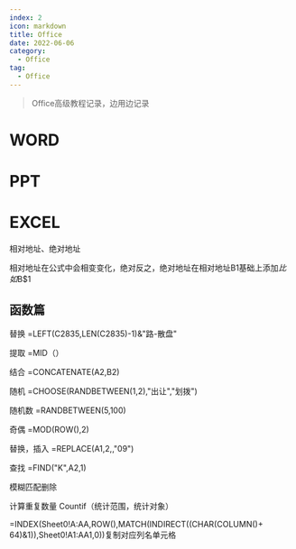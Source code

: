 ```yaml
---
index: 2
icon: markdown
title: Office
date: 2022-06-06
category:
  - Office
tag:
  - Office
---
```


> Office高级教程记录，边用边记录
>

<!-- more -->

# WORD



# PPT

# EXCEL

相对地址、绝对地址

相对地址在公式中会相变变化，绝对反之，绝对地址在相对地址B1基础上添加$比如$B$1

## 函数篇

替换   =LEFT(C2835,LEN(C2835)-1)&"路-散盘"

提取   =MID（）

结合 =CONCATENATE(A2,B2)

随机 =CHOOSE(RANDBETWEEN(1,2),"出让","划拨")

随机数 =RANDBETWEEN(5,100)

奇偶 =MOD(ROW(),2)

替换，插入 =REPLACE(A1,2,,"09")  

查找 =FIND("K",A2,1)

模糊匹配删除

计算重复数量 Countif（统计范围，统计对象）

=INDEX(Sheet0!A:AA,ROW(),MATCH(INDIRECT((CHAR(COLUMN()+ 64)&1)),Sheet0!A1:AA1,0))复制对应列名单元格